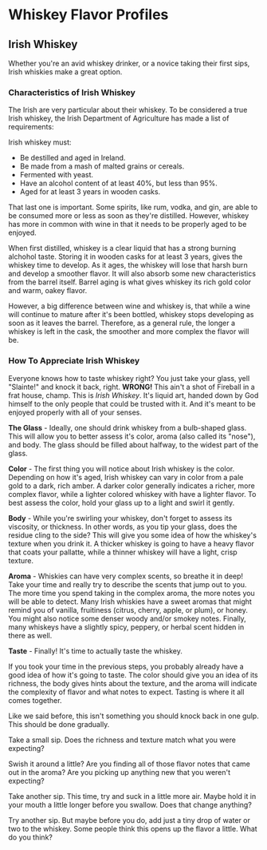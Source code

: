 # Whiskey Flavor Profiles

## Irish Whiskey

Whether you're an avid whiskey drinker, or a novice taking their first sips, Irish whiskies make a great option.

### Characteristics of Irish Whiskey

The Irish are very particular about their whiskey. To be considered a true Irish whiskey, the Irish Department of Agriculture has made a list of requirements:

Irish whiskey must:

  - Be destilled and aged in Ireland.
  - Be made from a mash of malted grains or cereals.
  - Fermented with yeast.
  - Have an alcohol content of at least 40%, but less than 95%.
  - Aged for at least 3 years in wooden casks.

That last one is important. Some spirits, like rum, vodka, and gin, are able to be consumed more or less as soon as they're distilled. However, whiskey has more in common with wine in that it needs to be properly aged to be enjoyed.

When first distilled, whiskey is a clear liquid that has a strong burning alchohol taste. Storing it in wooden casks for at least 3 years, gives the whiskey time to develop. As it ages, the whiskey will lose that harsh burn and develop a smoother flavor. It will also absorb some new characteristics from the barrel itself. Barrel aging is what gives whiskey its rich gold color and warm, oakey flavor.

However, a big difference between wine and whiskey is, that while a wine will continue to mature after it's been bottled, whiskey stops developing as soon as it leaves the barrel. Therefore, as a general rule, the longer a whiskey is left in the cask, the smoother and more complex the flavor will be.

### How To Appreciate Irish Whiskey

Everyone knows how to taste whiskey right? You just take your glass, yell "Slainte!" and knock it back, right. **WRONG!** This ain't a shot of Fireball in a frat house, champ. This is *Irish Whiskey*. It's liquid art, handed down by God himself to the only people that could be trusted with it. And it's meant to be enjoyed properly with all of your senses.


**The Glass** - Ideally, one should drink whiskey from a bulb-shaped glass. This will allow you to better assess it's color, aroma (also called its "nose"), and body. The glass should be filled about halfway, to the widest part of the glass.

**Color** - The first thing you will notice about Irish whiskey is the color. Depending on how it's aged, Irish whiskey can vary in color from a pale gold to a dark, rich amber. A darker color generally indicates a richer, more complex flavor, while a lighter colored whiskey with have a lighter flavor. To best assess the color, hold your glass up to a light and swirl it gently.

**Body** - While you're swirling your whiskey, don't forget to assess its viscosity, or thickness. In other words, as you tip your glass, does the residue cling to the side? This will give you some idea of how the whiskey's texture when you drink it. A thicker whiskey is going to have a heavy flavor that coats your pallatte, while a thinner whiskey will have a light, crisp texture.

**Aroma** - Whiskies can have very complex scents, so breathe it in deep! Take your time and really try to describe the scents that jump out to you. The more time you spend taking in the complex aroma, the more notes you will be able to detect. Many Irish whiskies have a sweet aromas that might remind you of vanilla, fruitiness (citrus, cherry, apple, or plum), or honey. You might also notice some denser woody and/or smokey notes. Finally, many whiskeys have a slightly spicy, peppery, or herbal scent hidden in there as well.

**Taste** - Finally! It's time to actually taste the whiskey.

If you took your time in the previous steps, you probably already have a good idea of how it's going to taste. The color should give you an idea of its richness, the body gives hints about the texture, and the aroma will indicate the complexity of flavor and what notes to expect. Tasting is where it all comes together.

Like we said before, this isn't something you should knock back in one gulp. This should be done gradually.

Take a small sip. Does the richness and texture match what you were expecting?

Swish it around a little? Are you finding all of those flavor notes that came out in the aroma? Are you picking up anything new that you weren't expecting?

Take another sip. This time, try and suck in a little more air. Maybe hold it in your mouth a little longer before you swallow. Does that change anything?

Try another sip. But maybe before you do, add just a tiny drop of water or two to the whiskey. Some people think this opens up the flavor a little. What do you think?

